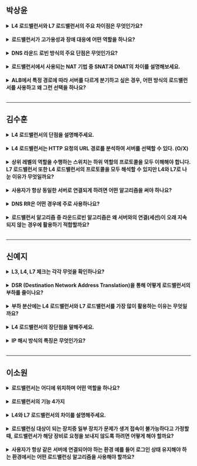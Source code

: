 ## 박상윤

<details>
  <summary><b>L4 로드밸런서와 L7 로드밸런서의 주요 차이점은 무엇인가요?</b></summary><br>
  - <b>L4</b>: IP, Port, MAC 주소 등 전송 계층 정보를 기반으로 트래픽을 분산합니다. 패킷 수준에서 처리하기 때문에 속도가 빠르고 효율적입니다. 하지만 세밀한 요청 처리(예: URL 경로 기반)는 불가능합니다.<br><br>
  - <b>L7</b>: HTTP, URL, 쿠키 등 애플리케이션 계층 정보를 분석하여 트래픽을 분산합니다. 사용자 요청을 세분화하여 처리할 수 있으며, 보안 및 캐싱 등의 고급 기능을 지원합니다. 다만 비용과 처리 비용이 더 큽니다.
</details>

<br>

<details>
  <summary><b>로드밸런서가 고가용성과 장애 대응에 어떤 역할을 하나요?</b></summary><br>
  로드밸런서는 주기적으로 서버의 상태를 체크(Health Check)하여, 문제가 발생한 서버는 자동으로 요청 대상에서 제외하고, 정상 작동 중인 서버에만 요청을 전달합니다.<br><br>
  이를 통해 단일 서버의 장애가 전체 서비스 중단으로 이어지는 상황을 방지하고, 서비스의 가용성과 신뢰성을 유지합니다.
</details>

<br>

<details>
  <summary><b>DNS 라운드 로빈 방식의 주요 단점은 무엇인가요?</b></summary><br>
  - 클라이언트는 DNS 응답을 일정 시간 동안 캐시하기 때문에 실제로는 요청이 특정 서버에 몰릴 수 있습니다.<br>
  - DNS는 서버의 정상 여부(Health)를 체크하지 않기 때문에, 장애가 발생한 서버에도 요청이 전송될 수 있습니다.
</details>

<br>

<details>
  <summary><b>로드밸런서에서 사용되는 NAT 기법 중 SNAT과 DNAT의 차이를 설명해보세요.</b></summary><br>
  - <b>SNAT (Source NAT)</b>: 내부에서 나가는 트래픽의 사설 IP를 공인 IP로 변환해 외부로 보냅니다.<br>
  - <b>DNAT (Destination NAT)</b>: 외부에서 들어오는 요청의 공인 IP를 내부 사설 IP로 변환해 내부 서버로 전달합니다.
</details>

<br>

<details>
  <summary><b>ALB에서 특정 경로에 따라 서버를 다르게 분기하고 싶은 경우, 어떤 방식의 로드밸런서를 사용하고 왜 그런 선택을 하나요?</b></summary><br>
  ALB는 Application Layer(L7) 기반의 로드밸런서로, 요청의 URL 경로, 헤더, 쿠키 등 애플리케이션 계층 정보를 기준으로 세분화된 라우팅을 할 수 있습니다.<br><br>
  반면, L4 로드밸런서는 IP와 포트만을 기준으로 하므로 경로 기반의 분기는 불가능합니다. 따라서 경로별로 서버를 나누고 싶다면 L7 기반의 ALB를 선택해야 합니다.
</details>

<br>

___

## 김수훈

<details>
  <summary><b>L4 로드밸런서의 단점을 설명해주세요.</b></summary><br>
- 패킷 내용을 살펴볼 수 없기 때문에 섬세한 라우팅이 불가능함
- 사용자의 IP가 수시로 바뀌는 경우라면 연속적인 서비스를 제공하기 어려움
</details>
<br>

<details>
  <summary><b>L4 로드밸런서는 HTTP 요청의 URL 경로를 분석하여 서버를 선택할 수 있다. (O/X)</b></summary><br>
  ❌<br><br>
  L4는 전송 계층까지만 관여하므로, HTTP 요청의 URL과 같은 애플리케이션 계층의 정보를 처리할 수 없습니다.
</details>
<br>

<details>
  <summary><b>상위 레벨의 역할을 수행하는 스위치는 하위 역할의 프로토콜을 모두 이해해야 합니다. L7 로드밸런서 또한 L4 로드밸런서의 프로토콜을 모두 해석할 수 있지만 L4와 L7로 나눈 이유가 무엇일까요?</b></summary><br>
  각 계층의 역할에 집중하여 효율을 높이고, 리소스 낭비를 줄이기 위해 분리합니다.<br>
  필요에 따라 적절한 계층을 선택해 사용하는 것이 성능과 비용 면에서 유리합니다.
</details>
<br>

<details>
  <summary><b>사용자가 항상 동일한 서버로 연결되게 하려면 어떤 알고리즘을 써야 하나요?</b></summary><br>
  IP 해시 방식<br><br>
</details>
<br>

<details>
  <summary><b>DNS RR은 어떤 경우에 주로 사용하나요?</b></summary><br>
지리적으로 N개의 서버가 멀리 떨어져 있어서 실시간으로 Health Check(상태 확인)가 어렵거나, 적은 비용으로 구현이 필요할 때 사용합니다. 
</details>
<br>

<details>
  <summary><b>로드밸런서 알고리즘 중 라운드로빈 알고리즘은 왜 서버와의 연결(세션)이 오래 지속되지 않는 경우에 활용하기 적합할까요?</b></summary><br>
만약 클라이언트와 서버 사이의 연결(세션)이 오래 지속된다면 특정 서버에 계속 세션이 쌓이게 돼서, 부하가 균형 있게 분산되지 않을 수 있기 때문입니다.
</details>
<br>

___

## 신예지

<details>
  <summary><b>L3, L4, L7 체크는 각각 무엇을 확인하나요?</b></summary><br>
  - <b>L3</b>: ICMP를 사용해 IP 통신 가능 여부 확인<br>
  - <b>L4</b>: TCP 핸드셰이크를 통해 포트 상태 확인<br>
  - <b>L7</b>: 실제 HTTP 요청을 통해 응답 여부 확인
</details>

<br>

<details>
  <summary><b>DSR (Destination Network Address Translation)을 통해 어떻게 로드밸런서의 부하를 줄이나요?</b></summary><br>
  서버에서 클라이언트로 트래픽이 되돌아가는 경우, 목적지를 클라이언트로 설정한 다음, 네트워크 장비나 로드밸런서를 거치지 않고 바로 클라이언트를 찾아가는 방식으로 로드밸런서의 부하를 줄인다.
</details>
<br>
<details>
  <summary><b>부하 분산에는 L4 로드밸런서와 L7 로드밸런서를 가장 많이 활용하는 이유는 무엇일까요?</b></summary><br>
  L4 로드밸런서부터 포트 정보를 바탕으로 로드를 분산 가능하기 때문이다.  
또 한 대의 서버에 각기 다른 포트 번호를 부여하여 다수의 서버 프로그램을 운영하는 경우라면 최소 L4 로드밸런서 이상을 사용해야 함
</details>
<br>
<details>
  <summary><b>L4 로드밸런서의 장단점을 말해주세요.</b></summary><br>
 
- 장점
    - 데이터(패킷) 안을 들여다보지 않고 패킷 레벨에서만 로드를 분산하기 때문에 속도가 빠르고 효율이 높음
    - 데이터 내용을 복호화할 필요가 없기 때문에 안전함
    - L7 로드밸런서보다 가격이 저렴함
- 단점
    - 패킷 내용을 살펴볼 수 없기 때문에 섬세한 라우팅이 불가능함
    - 사용자의 IP가 수시로 바뀌는 경우라면 연속적인 서비스를 제공하기 어려움
</details>
<br>
<details>
  <summary><b>IP 해시 방식의 특징은 무엇인가요?</b></summary><br>
  
 - 사용자의 IP를 해싱(Hashing)하여 부하를 분산하기 때문에 사용자가 항상 동일한 서버로 연결되는 것을 보장함
 - 경로가 보장되며, 접속자 수가 많을수록 분산 및 효율이 뛰어남
</details>
<br>

___

## 이소원

<details>
  <summary><b>로드밸런서는 어디에 위치하며 어떤 역할을 하나요?</b></summary><br>
  클라이언트와 서버풀 사이에 위치하여, 트래픽을 여러 서버에 고르게 분산시켜 단일 서버에 부하가 몰리는 것을 방지합니다.
</details>
<br>
<details>
<summary><b>로드밸런서의 기능 4가지</b></summary><br>

1. 상태 확인

    서버들에게 주기적으로 Health Check를 통해 서버들의 장애 여부를 확인하고 정상 동작 중인 서버에만 트래픽을 전달합니다.
    
    - L3 : ICMP(ping)를 이용하여 서버의 ip가 통신 가능한지 확인
    - L4 : TCP 3 Way-Handshaking를 수행하여 서버의 포트 상태를 검사 → 특정 포트가 응답 가능한지 확인
    - L7 : 실제 웹페이지 요청을 보내서 정상적인 응답(200 OK 등)이 오는지 확인

2. 터널링
    - 패킷 내에서 터널링할 데이터(프로토콜)를 캡슐화
    - 인터넷을 통해 터널링된 데이터 전송
    - 수신 측에서 캡슐화를 해제하여 원본 데이터 복원

3. NAT (Network Address Translation)
    - 내부 네트워크에서 사용하는 사설 IP 주소와 로드밸런서 외부의 공인 IP 주소 간의 변환 역할
        - SNAT(Soruce) : 내부 사설 IP → 외부 공인 IP
        - DNAT(Destination) : 외부 공인 IP → 내부 사설 IP

4. DSR (Direct Server Return)
    - 서버 → 클라이언트로 트래픽이 되돌아가는 경우, 목적지를 클라이언트로 설정한 다음 네트워크 장비나 로드밸런서를 거치지 않고 바로 클라이언트로 찾아가는 방식
</details>
<br>
<details>
  <summary><b>L4와 L7 로드밸런서의 차이를 설명해주세요.</b></summary><br>

- L4 로드밸런서 (전송 계층)
    - ip, 포트 번호, mac 주소, 전송 프로토콜(tcp/ip) 등을 기준으로 트래픽을 특정 서버에 분배한다.
    - 로드밸런싱의 기준점이 IP와 Port이기 때문에 TCP/UDP의 Header를 분석해 로드밸런싱에 활용하지는 않는다.
    - 데이터(패킷) 안을 들여다보지 않고 패킷 레벨에서만 로드를 분산하기 때문에 속도가 빠르고 효율이 높다.
    - 데이터 내용을 복호화할 필요 없기 때문에 안전
    - 가격이 비교적 저렴하고 자원 소비가 적다.  

- L7 로드밸런서 (애플리케이션 계층)
    - 애플리케이션 계층(HTTP, FTP, SMTP 등)에서 로드를 분산
    - 단순한  IP/Port 기반이 아니라 URL, 쿠키, HTTP 헤더 정보 등과 같은 사용자 요청을 기준으로 특정 서버에 세분화하여 트래픽을 분산하는 것이 가능하다.
    - DoS / DDoS 와 같은 비정상적인 트래픽을 필터링할 수 있어 네트워크 보안 분야에서도 활용할 수 있다.
    - 캐싱 기능 제공하여 정적인 컨텐츠 (이미지, CSS, JS 등)를 캐싱하여 서버 부하를 줄이고 응답 속도를 높일 수 있다.
    - 비교적 속도가 느리고 비싸다.
    - 클라이언트가 로드밸런서와 인증서를 공유해야하기 때문에, 공격자가 로드밸런서를 통해 클라이언트에 데이터에 접근할 보안상의 위험이 존재한다.
</details>
<br>
<details>
  <summary><b>로드밸런싱 대상이 되는 장치중 일부 장치가 문제가 생겨 접속이 불가능하다고 가정할 때, 로드밸런서가 해당 장비로 요청을 보내지 않도록 하려면 어떻게 해야 할까요?</b></summary><br>
  로드밸런서가 장애가 발생한 장비(서버)로 요청을 보내지 않도록 하려면 Health Check(상태 확인) 기능을 활용해야 합니다.

- **Health Check 설정**
    - 로드밸런서는 정기적으로 대상 서버의 상태를 검사(Health Check)합니다.
    - 특정 기준(응답 코드, 응답 시간 등)에 따라 서버가 정상인지 판별하고, 비정상 서버는 자동으로 트래픽 분배 대상에서 제외합니다.
- **Health Check 동작 방식**
    - 로드밸런서는 일정한 주기(예: 5초)에 한 번씩 등록된 서버로 테스트 요청을 보냅니다.
    - 정상 응답(`HTTP 200 OK`, `TCP 응답` 등)이 일정 횟수 이상 유지되면 해당 서버는 정상 상태로 판단됩니다.
    - 반대로 일정 횟수 이상 응답이 없거나 오류(`500`, `timeout` 등)가 발생하면 해당 서버를 장애 상태로 인식하고 트래픽을 보내지 않습니다.
</details>
<br>
<details>
  <summary><b>사용자가 항상 같은 서버에 연결되어야 하는 환경 예를 들어 로그인 상태 유지해야 하는 환경에서는 어떤 로드밸런싱 알고리즘을 사용해야 할까요?</b></summary><br>
  IP 해시 방식<br><br>
</details>

<br>